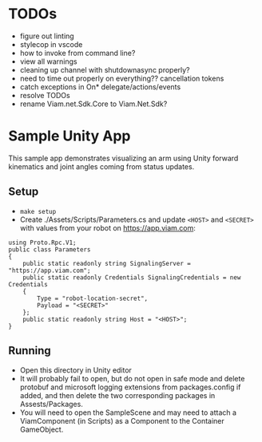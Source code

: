 # TODOs
* figure out linting
* stylecop in vscode
* how to invoke from command line?
* view all warnings
* cleaning up channel with shutdownasync properly?
* need to time out properly on everything?? cancellation tokens
* catch exceptions in On* delegate/actions/events
* resolve TODOs
* rename Viam.net.Sdk.Core to Viam.Net.Sdk?

# Sample Unity App

This sample app demonstrates visualizing an arm using Unity forward kinematics and joint angles coming from status updates.

## Setup

* `make setup`
* Create ./Assets/Scripts/Parameters.cs and update `<HOST>` and `<SECRET>` with values from your robot on https://app.viam.com:

```golang
using Proto.Rpc.V1;
public class Parameters
{
    public static readonly string SignalingServer = "https://app.viam.com";
    public static readonly Credentials SignalingCredentials = new Credentials
    {
        Type = "robot-location-secret",
        Payload = "<SECRET>"
    };
    public static readonly string Host = "<HOST>";
}

```

## Running

* Open this directory in Unity editor
* It will probably fail to open, but do not open in safe mode and delete protobuf and microsoft logging extensions from packages.config if added, and then delete the two corresponding packages in Assests/Packages.
* You will need to open the SampleScene and may need to attach a ViamComponent (in Scripts) as a Component to the Container GameObject.

